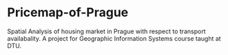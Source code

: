 # Pricemap-of-Prague
Spatial Analysis of housing market in Prague with respect to transport availabality. A project for Geographic Information Systems course taught at DTU.
